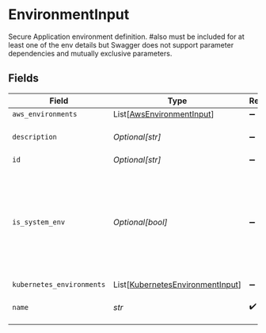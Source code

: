# EnvironmentInput

Secure Application environment definition. #also must be included for at least one of the env details but Swagger does not support parameter dependencies and mutually exclusive parameters.


## Fields

| Field                                                                                                          | Type                                                                                                           | Required                                                                                                       | Description                                                                                                    | Example                                                                                                        |
| -------------------------------------------------------------------------------------------------------------- | -------------------------------------------------------------------------------------------------------------- | -------------------------------------------------------------------------------------------------------------- | -------------------------------------------------------------------------------------------------------------- | -------------------------------------------------------------------------------------------------------------- |
| `aws_environments`                                                                                             | List[[AwsEnvironmentInput](../../models/shared/awsenvironmentinput.md)]                                        | :heavy_minus_sign:                                                                                             | N/A                                                                                                            |                                                                                                                |
| `description`                                                                                                  | *Optional[str]*                                                                                                | :heavy_minus_sign:                                                                                             | The environment description.                                                                                   |                                                                                                                |
| `id`                                                                                                           | *Optional[str]*                                                                                                | :heavy_minus_sign:                                                                                             | N/A                                                                                                            |                                                                                                                |
| `is_system_env`                                                                                                | *Optional[bool]*                                                                                               | :heavy_minus_sign:                                                                                             | indicates if this environment represents system namespaces that usually will be filtered out from some screens |                                                                                                                |
| `kubernetes_environments`                                                                                      | List[[KubernetesEnvironmentInput](../../models/shared/kubernetesenvironmentinput.md)]                          | :heavy_minus_sign:                                                                                             | N/A                                                                                                            |                                                                                                                |
| `name`                                                                                                         | *str*                                                                                                          | :heavy_check_mark:                                                                                             | Environment name. Must be unique.                                                                              | Prod                                                                                                           |